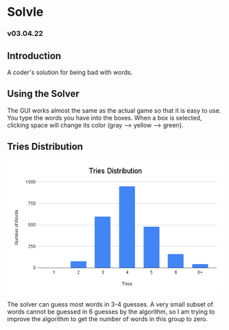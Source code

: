 # Solvle
### v03.04.22

## Introduction
A coder's solution for being bad with words. 

## Using the Solver
The GUI works almost the same as the actual game so that it is easy to use. You type the words you have into the boxes. When a box is selected, clicking space will change its color (gray --> yellow --> green).

## Tries Distribution
![tries distribution](https://github.com/routsiddharth/wordle-solver/blob/master/triesDistribution.png)

The solver can guess most words in 3-4 guesses. A very small subset of words cannot be guessed in 6 guesses by the algorithm, so I am trying to improve the algorithm to get the number of words in this group to zero. 
